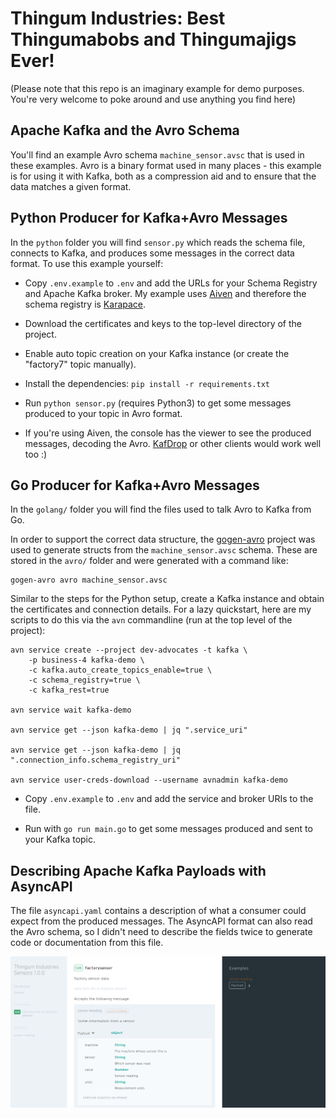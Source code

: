 # Thingum Industries: Best Thingumabobs and Thingumajigs Ever!

(Please note that this repo is an imaginary example for demo purposes. You're very welcome to poke around and use anything you find here)

## Apache Kafka and the Avro Schema

You'll find an example Avro schema `machine_sensor.avsc` that is used in these examples. Avro is a binary format used in many places - this example is for using it with Kafka, both as a compression aid and to ensure that the data matches a given format.

## Python Producer for Kafka+Avro Messages

In the `python` folder you will find `sensor.py` which reads the schema file, connects to Kafka, and produces some messages in the correct data format. To use this example yourself:

* Copy `.env.example` to `.env` and add the URLs for your Schema Registry and Apache Kafka broker. My example uses [Aiven](https://aiven.io) and therefore the schema registry is [Karapace](https://github.com/aiven/karapace).

* Download the certificates and keys to the top-level directory of the project.

* Enable auto topic creation on your Kafka instance (or create the "factory7" topic manually).

* Install the dependencies: `pip install -r requirements.txt`

* Run `python sensor.py` (requires Python3) to get some messages produced to your topic in Avro format.

* If you're using Aiven, the console has the viewer to see the produced messages, decoding the Avro. [KafDrop](https://github.com/HomeAdvisor/Kafdrop) or other clients would work well too :)

## Go Producer for Kafka+Avro Messages

In the `golang/` folder you will find the files used to talk Avro to Kafka from Go.

In order to support the correct data structure, the [gogen-avro](https://github.com/actgardner/gogen-avro
) project was used to generate structs from the `machine_sensor.avsc` schema. These are stored in the `avro/` folder and were generated with a command like:

```
gogen-avro avro machine_sensor.avsc
```

Similar to the steps for the Python setup, create a Kafka instance and obtain the certificates and connection details. For a lazy quickstart, here are my scripts to do this via the `avn` commandline (run at the top level of the project):

```
avn service create --project dev-advocates -t kafka \
    -p business-4 kafka-demo \
    -c kafka.auto_create_topics_enable=true \
    -c schema_registry=true \
    -c kafka_rest=true

avn service wait kafka-demo

avn service get --json kafka-demo | jq ".service_uri"

avn service get --json kafka-demo | jq ".connection_info.schema_registry_uri"

avn service user-creds-download --username avnadmin kafka-demo
```

* Copy `.env.example` to `.env` and add the service and broker URIs to the file.

* Run with `go run main.go` to get some messages produced and sent to your Kafka topic.


## Describing Apache Kafka Payloads with AsyncAPI

The file `asyncapi.yaml` contains a description of what a consumer could expect from the produced messages. The AsyncAPI format can also read the Avro schema, so I didn't need to describe the fields twice to generate code or documentation from this file.

![screenshot of generated documentation](docs/screenshot.png)
